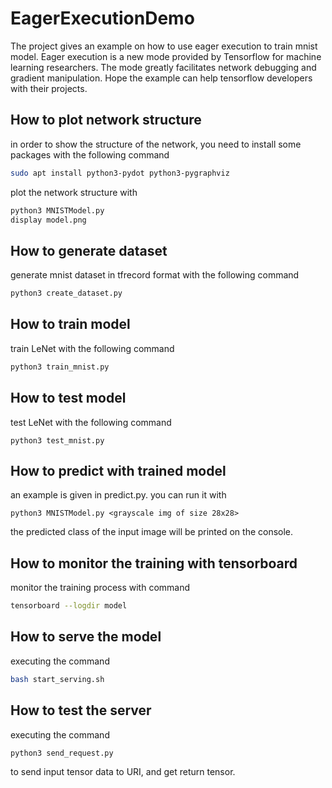 # EagerExecutionDemo
The project gives an example on how to use eager execution to train mnist model. Eager execution is a new mode provided by Tensorflow for machine learning researchers. The mode greatly facilitates network debugging and gradient manipulation. Hope the example can help tensorflow developers with their projects.

## How to plot network structure
in order to show the structure of the network, you need to install some packages with the following command

```bash
sudo apt install python3-pydot python3-pygraphviz
```

plot the network structure with

```bash
python3 MNISTModel.py
display model.png
```

## How to generate dataset
generate mnist dataset in tfrecord format with the following command

```Bash
python3 create_dataset.py
```

## How to train model
train LeNet with the following command

```Bash
python3 train_mnist.py
```

## How to test model
test LeNet with the following command

```Base
python3 test_mnist.py
```

## How to predict with trained model
an example is given in predict.py. you can run it with

```Base
python3 MNISTModel.py <grayscale img of size 28x28>
```

the predicted class of the input image will be printed on the console.

## How to monitor the training with tensorboard
monitor the training process with command

```Bash
tensorboard --logdir model
```

## How to serve the model
executing the command

```Bash
bash start_serving.sh
```

## How to test the server
executing the command

```Base
python3 send_request.py
```

to send input tensor data to URI, and get return tensor.


